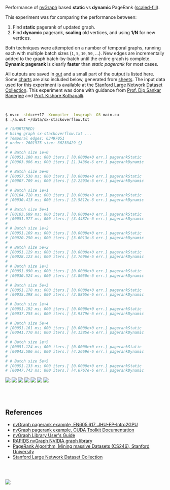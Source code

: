 Performance of [nvGraph] based **static** vs **dynamic** PageRank
([scaled-fill]).

This experiment was for comparing the performance between:
1. Find **static** pagerank of updated graph.
2. Find **dynamic** pagerank, **scaling** old vertices, and using **1/N** for new vertices.

Both techniques were attempted on a number of temporal graphs, running each
with multiple batch sizes (`1`, `5`, `10`, `50`, ...). New edges are
incrementally added to the graph batch-by-batch until the entire graph is
complete. **Dynamic pagerank** is clearly **faster** than *static pagerank*
for most cases.

All outputs are saved in [out](out/) and a small part of the output is listed
here. Some [charts] are also included below, generated from [sheets]. The input
data used for this experiment is available at the
[Stanford Large Network Dataset Collection]. This experiment was done with
guidance from [Prof. Dip Sankar Banerjee] and [Prof. Kishore Kothapalli].

<br>

```bash
$ nvcc -std=c++17 -Xcompiler -lnvgraph -O3 main.cu
$ ./a.out ~/data/sx-stackoverflow.txt

# (SHORTENED)
# Using graph sx-stackoverflow.txt ...
# Temporal edges: 63497051
# order: 2601975 size: 36233429 {}
#
# # Batch size 1e+0
# [00051.180 ms; 000 iters.] [0.0000e+0 err.] pagerankStatic
# [00003.086 ms; 000 iters.] [1.3436e-6 err.] pagerankDynamic
#
# # Batch size 5e+0
# [00057.530 ms; 000 iters.] [0.0000e+0 err.] pagerankStatic
# [00007.709 ms; 000 iters.] [2.2293e-6 err.] pagerankDynamic
#
# # Batch size 1e+1
# [00104.728 ms; 000 iters.] [0.0000e+0 err.] pagerankStatic
# [00030.413 ms; 000 iters.] [2.5812e-6 err.] pagerankDynamic
#
# # Batch size 5e+1
# [00103.689 ms; 000 iters.] [0.0000e+0 err.] pagerankStatic
# [00051.977 ms; 000 iters.] [3.4487e-6 err.] pagerankDynamic
#
# # Batch size 1e+2
# [00051.169 ms; 000 iters.] [0.0000e+0 err.] pagerankStatic
# [00020.250 ms; 000 iters.] [3.6013e-6 err.] pagerankDynamic
#
# # Batch size 5e+2
# [00051.129 ms; 000 iters.] [0.0000e+0 err.] pagerankStatic
# [00028.123 ms; 000 iters.] [3.7696e-6 err.] pagerankDynamic
#
# # Batch size 1e+3
# [00051.090 ms; 000 iters.] [0.0000e+0 err.] pagerankStatic
# [00030.524 ms; 000 iters.] [3.8050e-6 err.] pagerankDynamic
#
# # Batch size 5e+3
# [00051.178 ms; 000 iters.] [0.0000e+0 err.] pagerankStatic
# [00035.398 ms; 000 iters.] [3.8865e-6 err.] pagerankDynamic
#
# # Batch size 1e+4
# [00051.192 ms; 000 iters.] [0.0000e+0 err.] pagerankStatic
# [00037.255 ms; 000 iters.] [3.9379e-6 err.] pagerankDynamic
#
# # Batch size 5e+4
# [00051.161 ms; 000 iters.] [0.0000e+0 err.] pagerankStatic
# [00041.770 ms; 000 iters.] [4.1385e-6 err.] pagerankDynamic
#
# # Batch size 1e+5
# [00051.124 ms; 000 iters.] [0.0000e+0 err.] pagerankStatic
# [00043.506 ms; 000 iters.] [4.2669e-6 err.] pagerankDynamic
#
# # Batch size 5e+5
# [00051.133 ms; 000 iters.] [0.0000e+0 err.] pagerankStatic
# [00047.743 ms; 000 iters.] [4.6767e-6 err.] pagerankDynamic
```

[![](https://i.imgur.com/VOy7mNK.gif)][sheets]
[![](https://i.imgur.com/AB8sxAp.gif)][sheets]
[![](https://i.imgur.com/0N6Qlyb.gif)][sheets]
[![](https://i.imgur.com/ANicp4t.gif)][sheets]
[![](https://i.imgur.com/uKb0yfa.gif)][sheets]
[![](https://i.imgur.com/xuyBgcC.gif)][sheets]
[![](https://i.imgur.com/1hWPVEr.gif)][sheets]

<br>
<br>


## References

- [nvGraph pagerank example, EN605.617, JHU-EP-Intro2GPU](https://github.com/JHU-EP-Intro2GPU/EN605.617/blob/master/module9/nvgraph_examples/nvgraph_Pagerank.cpp)
- [nvGraph pagerank example, CUDA Toolkit Documentation](https://docs.nvidia.com/cuda/archive/10.0/nvgraph/index.html#nvgraph-pagerank-example)
- [nvGraph Library User's Guide](https://docs.nvidia.com/cuda/archive/10.1/pdf/nvGRAPH_Library.pdf)
- [RAPIDS nvGraph NVIDIA graph library][nvGraph]
- [PageRank Algorithm, Mining massive Datasets (CS246), Stanford University](https://www.youtube.com/watch?v=ke9g8hB0MEo)
- [Stanford Large Network Dataset Collection]

<br>
<br>

[![](https://i.imgur.com/N7tUfyV.jpg)](https://www.youtube.com/watch?v=wYps-kGPh78)

[Prof. Dip Sankar Banerjee]: https://sites.google.com/site/dipsankarban/
[Prof. Kishore Kothapalli]: https://cstar.iiit.ac.in/~kkishore/
[Stanford Large Network Dataset Collection]: http://snap.stanford.edu/data/index.html
[nvGraph]: https://github.com/rapidsai/nvgraph
[scaled-fill]: https://github.com/puzzlef/pagerank-dynamic-adjust-ranks
[charts]: https://photos.app.goo.gl/hYkWA66CWaKkEhs8A
[sheets]: https://docs.google.com/spreadsheets/d/132ja_3B6c33BYcrf38Z7YV4sZOf5AT2Q_md5Y2znX3c/edit?usp=sharing
